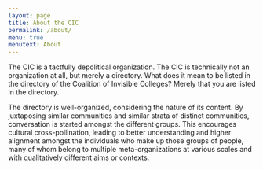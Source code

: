 ```yaml
---
layout: page
title: About the CIC
permalink: /about/
menu: true
menutext: About
---
```

The CIC is a tactfully depolitical organization. The CIC is technically not an organization at all, but merely a directory. What does it mean to be listed in the directory of the Coalition of Invisible Colleges? Merely that you are listed in the directory.

The directory is well-organized, considering the nature of its content. By juxtaposing similar communities and similar strata of distinct communities, conversation is started amongst the different groups. This encourages cultural cross-pollination, leading to better understanding and higher alignment amongst the individuals who make up those groups of people, many of whom belong to multiple meta-organizations at various scales and with qualitatively different aims or contexts.
